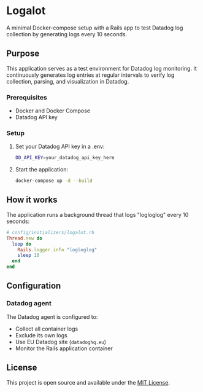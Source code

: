 # Logalot

A minimal Docker-compose setup with a Rails app to test Datadog log collection by generating logs every 10 seconds.

## Purpose

This application serves as a test environment for Datadog log monitoring. It continuously generates log entries at regular intervals to verify log collection, parsing, and visualization in Datadog.

### Prerequisites

- Docker and Docker Compose
- Datadog API key

### Setup

1. Set your Datadog API key in a .env:

   ```bash
   DD_API_KEY=your_datadog_api_key_here
   ```

2. Start the application:

   ```bash
   docker-compose up -d --build
   ```

## How it works

The application runs a background thread that logs "logloglog" every 10 seconds:

```ruby
# config/initializers/logalot.rb
Thread.new do
  loop do
    Rails.logger.info "logloglog"
    sleep 10
  end
end
```

## Configuration

### Datadog agent

The Datadog agent is configured to:

- Collect all container logs
- Exclude its own logs
- Use EU Datadog site (`datadoghq.eu`)
- Monitor the Rails application container

## License

This project is open source and available under the [MIT License](LICENSE).
